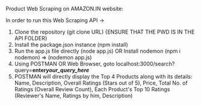 Product Web Scraping on AMAZON.IN website:

In order to run this Web Scraping API ->

1. Clone the repository (git clone URL)
   {ENSURE THAT THE PWD IS IN THE API FOLDER}
2. Install the package.json instance (npm install)
3. Run the app.js file directly (node app.js)
   OR
   Install nodemon (npm i nodemon) => (nodemon app.js)
4. Using POSTMAN OR Web Browser, goto localhost:3000/search?query=**enter*your_query_here***
5. POSTMAN will directly display the Top 4 Products along with its details:
   Name,
   Description,
   Overall Ratings (Stars out of 5),
   Price,
   Total No. of Ratings (Overall Review Count),
   Each Product's Top 10 Ratings (Reviewer's Name, Ratings by him, Description)
